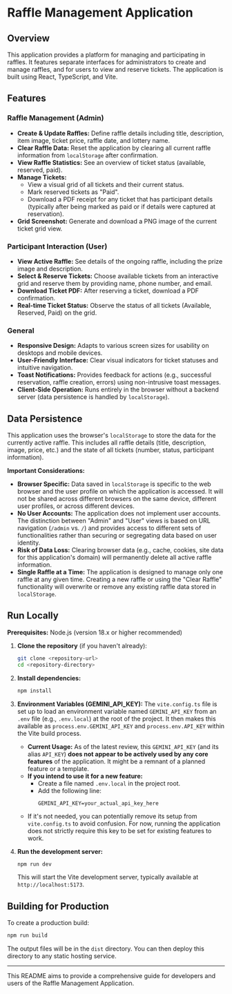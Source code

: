 # Raffle Management Application

## Overview

This application provides a platform for managing and participating in raffles. It features separate interfaces for administrators to create and manage raffles, and for users to view and reserve tickets. The application is built using React, TypeScript, and Vite.

## Features

### Raffle Management (Admin)
*   **Create & Update Raffles:** Define raffle details including title, description, item image, ticket price, raffle date, and lottery name.
*   **Clear Raffle Data:** Reset the application by clearing all current raffle information from `localStorage` after confirmation.
*   **View Raffle Statistics:** See an overview of ticket status (available, reserved, paid).
*   **Manage Tickets:**
    *   View a visual grid of all tickets and their current status.
    *   Mark reserved tickets as "Paid".
    *   Download a PDF receipt for any ticket that has participant details (typically after being marked as paid or if details were captured at reservation).
*   **Grid Screenshot:** Generate and download a PNG image of the current ticket grid view.

### Participant Interaction (User)
*   **View Active Raffle:** See details of the ongoing raffle, including the prize image and description.
*   **Select & Reserve Tickets:** Choose available tickets from an interactive grid and reserve them by providing name, phone number, and email.
*   **Download Ticket PDF:** After reserving a ticket, download a PDF confirmation.
*   **Real-time Ticket Status:** Observe the status of all tickets (Available, Reserved, Paid) on the grid.

### General
*   **Responsive Design:** Adapts to various screen sizes for usability on desktops and mobile devices.
*   **User-Friendly Interface:** Clear visual indicators for ticket statuses and intuitive navigation.
*   **Toast Notifications:** Provides feedback for actions (e.g., successful reservation, raffle creation, errors) using non-intrusive toast messages.
*   **Client-Side Operation:** Runs entirely in the browser without a backend server (data persistence is handled by `localStorage`).

## Data Persistence

This application uses the browser's `localStorage` to store the data for the currently active raffle. This includes all raffle details (title, description, image, price, etc.) and the state of all tickets (number, status, participant information).

**Important Considerations:**

*   **Browser Specific:** Data saved in `localStorage` is specific to the web browser and the user profile on which the application is accessed. It will not be shared across different browsers on the same device, different user profiles, or across different devices.
*   **No User Accounts:** The application does not implement user accounts. The distinction between "Admin" and "User" views is based on URL navigation (`/admin` vs. `/`) and provides access to different sets of functionalities rather than securing or segregating data based on user identity.
*   **Risk of Data Loss:** Clearing browser data (e.g., cache, cookies, site data for this application's domain) will permanently delete all active raffle information.
*   **Single Raffle at a Time:** The application is designed to manage only one raffle at any given time. Creating a new raffle or using the "Clear Raffle" functionality will overwrite or remove any existing raffle data stored in `localStorage`.

## Run Locally

**Prerequisites:** Node.js (version 18.x or higher recommended)

1.  **Clone the repository** (if you haven't already):
    ```bash
    git clone <repository-url>
    cd <repository-directory>
    ```

2.  **Install dependencies:**
    ```bash
    npm install
    ```

3.  **Environment Variables (GEMINI_API_KEY):**
    The `vite.config.ts` file is set up to load an environment variable named `GEMINI_API_KEY` from an `.env` file (e.g., `.env.local`) at the root of the project. It then makes this available as `process.env.GEMINI_API_KEY` and `process.env.API_KEY` within the Vite build process.

    *   **Current Usage:** As of the latest review, this `GEMINI_API_KEY` (and its alias `API_KEY`) **does not appear to be actively used by any core features** of the application. It might be a remnant of a planned feature or a template.
    *   **If you intend to use it for a new feature:**
        *   Create a file named `.env.local` in the project root.
        *   Add the following line:
            ```
            GEMINI_API_KEY=your_actual_api_key_here
            ```
    *   If it's not needed, you can potentially remove its setup from `vite.config.ts` to avoid confusion. For now, running the application does not strictly require this key to be set for existing features to work.

4.  **Run the development server:**
    ```bash
    npm run dev
    ```
    This will start the Vite development server, typically available at `http://localhost:5173`.

## Building for Production

To create a production build:
```bash
npm run build
```
The output files will be in the `dist` directory. You can then deploy this directory to any static hosting service.

---

This README aims to provide a comprehensive guide for developers and users of the Raffle Management Application.
